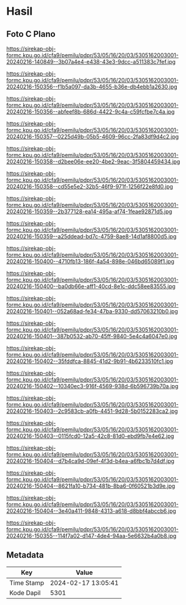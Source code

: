 # Hasil

## Foto C Plano

https://sirekap-obj-formc.kpu.go.id/cfa9/pemilu/pdpr/53/05/16/20/03/5305162003001-20240216-140849--3b07a4e4-e438-43e3-9dcc-a511383c7fef.jpg

https://sirekap-obj-formc.kpu.go.id/cfa9/pemilu/pdpr/53/05/16/20/03/5305162003001-20240216-150356--f1b5a097-da3b-4655-b36e-db4ebb1a2630.jpg

https://sirekap-obj-formc.kpu.go.id/cfa9/pemilu/pdpr/53/05/16/20/03/5305162003001-20240216-150356--abfeef8b-686d-4422-9c4a-c59fcfbe7c4a.jpg

https://sirekap-obj-formc.kpu.go.id/cfa9/pemilu/pdpr/53/05/16/20/03/5305162003001-20240216-150357--0225d49b-05b5-4609-96cc-2fa83df9d4c2.jpg

https://sirekap-obj-formc.kpu.go.id/cfa9/pemilu/pdpr/53/05/16/20/03/5305162003001-20240216-150358--d2bee06e-ee20-4be2-9eac-3f5804459434.jpg

https://sirekap-obj-formc.kpu.go.id/cfa9/pemilu/pdpr/53/05/16/20/03/5305162003001-20240216-150358--cd55e5e2-32b5-46f9-971f-1256f22e8fd0.jpg

https://sirekap-obj-formc.kpu.go.id/cfa9/pemilu/pdpr/53/05/16/20/03/5305162003001-20240216-150359--2b377128-ea14-495a-af74-1feae92871d5.jpg

https://sirekap-obj-formc.kpu.go.id/cfa9/pemilu/pdpr/53/05/16/20/03/5305162003001-20240216-150359--a25ddead-bd7c-4759-8ae8-14d1af8800d5.jpg

https://sirekap-obj-formc.kpu.go.id/cfa9/pemilu/pdpr/53/05/16/20/03/5305162003001-20240216-150400--4710fb13-186f-4a54-898e-046bd65089f1.jpg

https://sirekap-obj-formc.kpu.go.id/cfa9/pemilu/pdpr/53/05/16/20/03/5305162003001-20240216-150400--ba0db66e-aff1-40cd-8e1c-ddc58ee83555.jpg

https://sirekap-obj-formc.kpu.go.id/cfa9/pemilu/pdpr/53/05/16/20/03/5305162003001-20240216-150401--052a68ad-fe34-47ba-9330-dd57063210b0.jpg

https://sirekap-obj-formc.kpu.go.id/cfa9/pemilu/pdpr/53/05/16/20/03/5305162003001-20240216-150401--387b0532-ab70-45ff-9840-5e4c4a6047e0.jpg

https://sirekap-obj-formc.kpu.go.id/cfa9/pemilu/pdpr/53/05/16/20/03/5305162003001-20240216-150402--35fddfca-8845-41d2-9b91-4b6233510fc1.jpg

https://sirekap-obj-formc.kpu.go.id/cfa9/pemilu/pdpr/53/05/16/20/03/5305162003001-20240216-150402--10340ec3-916f-4569-938d-6b596739b70a.jpg

https://sirekap-obj-formc.kpu.go.id/cfa9/pemilu/pdpr/53/05/16/20/03/5305162003001-20240216-150403--2c9583cb-a0fb-4451-9d28-5b0152283ca2.jpg

https://sirekap-obj-formc.kpu.go.id/cfa9/pemilu/pdpr/53/05/16/20/03/5305162003001-20240216-150403--0115fcd0-12a5-42c8-81d0-ebd9fb7e4e62.jpg

https://sirekap-obj-formc.kpu.go.id/cfa9/pemilu/pdpr/53/05/16/20/03/5305162003001-20240216-150404--d7b4ca9d-09ef-4f3d-b4ea-a6fbc1b7d4df.jpg

https://sirekap-obj-formc.kpu.go.id/cfa9/pemilu/pdpr/53/05/16/20/03/5305162003001-20240216-150404--8621fa10-b734-481b-8ba6-0f60521b3d9e.jpg

https://sirekap-obj-formc.kpu.go.id/cfa9/pemilu/pdpr/53/05/16/20/03/5305162003001-20240216-150404--3e40a411-9848-4313-a618-d8bbf4abccb6.jpg

https://sirekap-obj-formc.kpu.go.id/cfa9/pemilu/pdpr/53/05/16/20/03/5305162003001-20240216-150355--114f7a02-d147-4de4-94aa-5e6632b4a0b8.jpg


## Metadata

| Key        | Value               |
| ---------- | ------------------- |
| Time Stamp | 2024-02-17 13:05:41 |
| Kode Dapil | 5301                |



